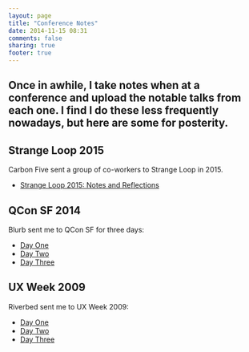 ```yaml
---
layout: page
title: "Conference Notes"
date: 2014-11-15 08:31
comments: false
sharing: true
footer: true
---
```


<h2 class="intro">Once in awhile, I take notes when at a conference and
upload the notable talks from each one. I find I do these less
frequently nowadays, but here are some for posterity.</h2>

## Strange Loop 2015

Carbon Five sent a group of co-workers to Strange Loop in 2015.

* [Strange Loop 2015: Notes and Reflections]()

## QCon SF 2014

Blurb sent me to QCon SF for three days:

* [Day One](2014-11-03-qconsf-day-one.html)
* [Day Two](2014-11-04-qconsf-day-two.html)
* [Day Three](2014-11-05-qconsf-day-three.html)

## UX Week 2009

Riverbed sent me to UX Week 2009:

* [Day One](2009-09-16-uxweek-day-1.html)
* [Day Two](2009-09-17-uxweek-day-2.html)
* [Day Three](2009-09-18-uxweek-day-3-perception.html)
